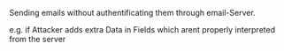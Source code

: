 Sending emails without authentificating them through email-Server.

e.g. if Attacker adds extra Data in Fields which arent properly interpreted from the server